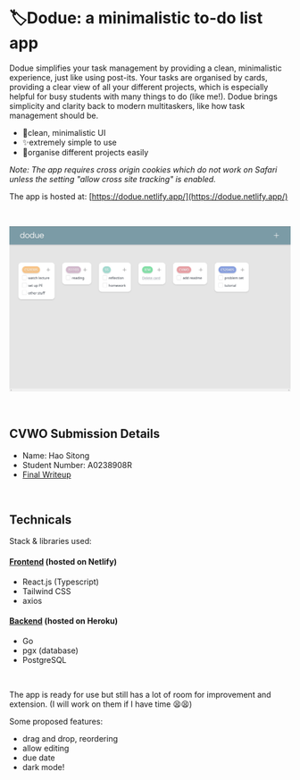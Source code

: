 # 🏷️Dodue: a minimalistic to-do list app

Dodue simplifies your task management by providing a clean, minimalistic experience, just like using post-its. Your tasks are organised by cards, providing a clear view of all your different projects, which is especially helpful for busy students with many things to do (like me!). Dodue brings simplicity and clarity back to modern multitaskers, like how task management should be.

- 🧘clean, minimalistic UI
- ✨extremely simple to use
- 🤹organise different projects easily

*Note: The app requires cross origin cookies which do not work on Safari unless the setting "allow cross site tracking" is enabled.*

The app is hosted at: [https://dodue.netlify.app/](https://dodue.netlify.app/)

<br>

![](dodue.jpg)

<br>

## CVWO Submission Details
- Name: Hao Sitong
- Student Number: A0238908R
- [Final Writeup](https://github.com/o-ohst/dodue-client/blob/master/cvwo_files/HaoSitong_A0238908R_FinalWriteup.pdf)

<br>

## Technicals
Stack & libraries used:
#### [Frontend](https://github.com/o-ohst/dodue-client) (hosted on Netlify)
- React.js (Typescript)
- Tailwind CSS
- axios

#### [Backend](https://github.com/o-ohst/dodue-server) (hosted on Heroku)
- Go
- pgx (database)
- PostgreSQL

<br>

The app is ready for use but still has a lot of room for improvement and extension. (I will work on them if I have time 😫😫)

Some proposed features:
- drag and drop, reordering
- allow editing
- due date
- dark mode!

